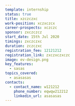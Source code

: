 ```yaml
---
template: internship
status: true
title: xzczczxc
work-position: xczxczcx
career-prospects: xczczc
sponsor: zxczczcz
start_date: 15th Jul 2020
timings: zxczczxc
duration: zczczxc
registration_fee: 12121212
registration_link: zxczxczxczc
image: ev-design.png
key_features:
  - sasas
topics_covered:
  - asasasas
contacts:
  - contact_name: w121212
    phone_number: eqwqw212212
    linkedin_url: asasasas
---
```

